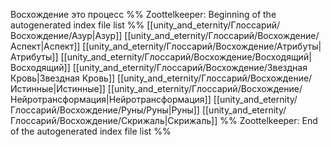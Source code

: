 Восхождение это процесс
%% Zoottelkeeper: Beginning of the autogenerated index file list  %%
 [[unity_and_eternity/Глоссарий/Восхождение/Азур|Азур]]
 [[unity_and_eternity/Глоссарий/Восхождение/Аспект|Аспект]]
 [[unity_and_eternity/Глоссарий/Восхождение/Атрибуты|Атрибуты]]
 [[unity_and_eternity/Глоссарий/Восхождение/Восходящий|Восходящий]]
 [[unity_and_eternity/Глоссарий/Восхождение/Звездная Кровь|Звездная Кровь]]
 [[unity_and_eternity/Глоссарий/Восхождение/Истинные|Истинные]]
 [[unity_and_eternity/Глоссарий/Восхождение/Нейротрансформация|Нейротрансформация]]
 [[unity_and_eternity/Глоссарий/Восхождение/Руны/Руны|Руны]]
 [[unity_and_eternity/Глоссарий/Восхождение/Скрижаль|Скрижаль]]
%% Zoottelkeeper: End of the autogenerated index file list  %%
